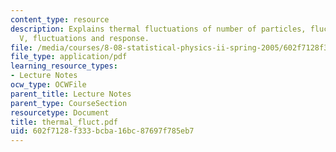 ```yaml
---
content_type: resource
description: Explains thermal fluctuations of number of particles, fluctuations of
  V, fluctuations and response.
file: /media/courses/8-08-statistical-physics-ii-spring-2005/602f7128f333bcba16bc87697f785eb7_thermal_fluct.pdf
file_type: application/pdf
learning_resource_types:
- Lecture Notes
ocw_type: OCWFile
parent_title: Lecture Notes
parent_type: CourseSection
resourcetype: Document
title: thermal_fluct.pdf
uid: 602f7128-f333-bcba-16bc-87697f785eb7
---
```

